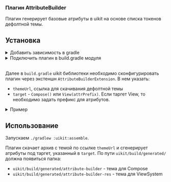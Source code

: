 ### Плагин AttributeBuilder

Плагин генерирует базовые атрибуты в uikit на основе списка токенов дефолтной темы.

## Установка
<details>
<summary>Добавить зависимость в gradle</summary>

```groovy
[plugins]
attributebuilder = { id = "io.github.salute-developers.attribute-builder-plugin" }
```
</details>

<details>

<summary>Подключить плагин в build.gradle модуля</summary>

```kotlin
plugins {
	id(libs.plugins.attributebuilder.get().pluginId)
}
```
</details>
<br>

Далее в `build.gradle` uikit библиотеки необходимо сконфигурировать плагин через экстеншн `AttributeBuilderExtension`. В нем указать:

- `themeUrl`, ссылка для скачивания дефолтной темы
- `target` -  `Compose()` или `View(attrPrefix)`. Если таргет View, то необходимо задать префикс для атрибутов.

<details>
<summary>Пример</summary>

```kotlin
plugins {
	...
	id(libs.plugins.attributebuilder.get().pluginId)
}

configure<AttributeBuilderExtension> {
    themeUrl.set("file://${projectDir.path}/meta/meta.zip")
    target.set(AttributeBuilderTarget.View(attrprefix = "sdds"))
}
```
</details>

## Использование
Запускаем `./gradlew :uikit:assemble`. 

Плагин скачает архив с темой по ссылке `themeUrl` и сгенерирует атрибуты под таргет, указанный в `target`. По пути `uikit/build/generated/` должна появиться папка:
 - `uikit/build/generated/attribute-builder` - тема для Compose
 - `uikit/build/generated/attribute-builder-res` - тема для ViewSystem